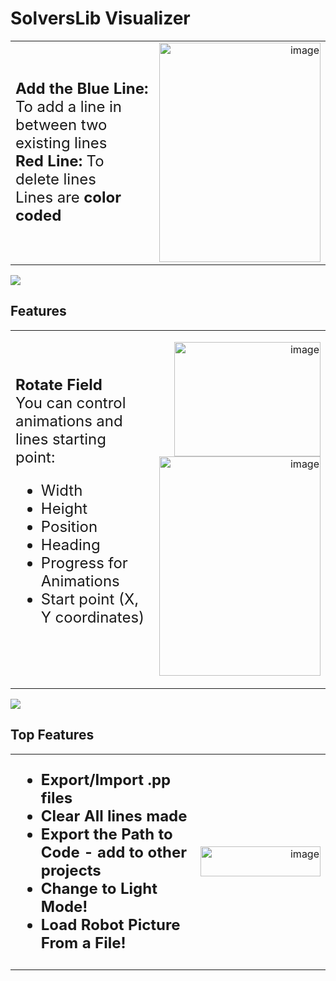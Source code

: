 # SolversLib Visualizer

<table>
<tr>
<td align="left" width="60%">

<font size="5">
<b>Add the Blue Line:</b> To add a line in between two existing lines  
<br><b>Red Line:</b> To delete lines  
<br>Lines are <b>color coded</b>
</font>

</td>
<td align="right" width="40%">

<img width="258" height="351" alt="image" src="https://github.com/user-attachments/assets/db1b5f38-5448-40d0-9480-d4716883bac7" />

</td>
</tr>
</table>

<img src="https://user-images.githubusercontent.com/73097560/115834477-dbab4500-a447-11eb-908a-139a6edaec5c.gif">


## Features

<table>
<tr>
<td align="left" width="60%">

<font size="5">
<b>Rotate Field</b><br>
You can control animations and lines starting point:
<ul>
  <li>Width</li>
  <li>Height</li>
  <li>Position</li>
  <li>Heading</li>
  <li>Progress for Animations</li>
  <li>Start point (X, Y coordinates)</li>
</ul>
</font>

</td>
<td align="right" width="40%">

<img width="234" height="183" alt="image" src="https://github.com/user-attachments/assets/2cdef99b-f381-4d78-a600-b3a2d177fdb5" /><br>
<img width="258" height="351" alt="image" src="https://github.com/user-attachments/assets/96f911ef-67b3-4309-81ac-40e8cbaf641b" />

</td>
</tr>
</table>

<img src="https://user-images.githubusercontent.com/73097560/115834477-dbab4500-a447-11eb-908a-139a6edaec5c.gif">


## Top Features

<table>
<tr>
<td align="left" width="60%">

<font size="5">
<ul>
  <li><b>Export/Import .pp files</b></li>
  <li><b>Clear All lines made</b></li>
  <li><b>Export the Path to Code - add to other projects</b></li>
  <li><b>Change to Light Mode!</b></li>
  <li><b>Load Robot Picture From a File!</b></li>
</ul>
</font>

</td>
<td align="right" width="40%">

<img width="192" height="48" alt="image" src="https://github.com/user-attachments/assets/10c6acf7-1333-4bd5-adc8-3ed945a05918" />

</td>
</tr>
</table>
